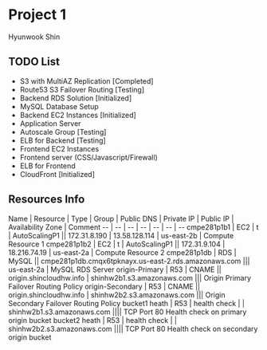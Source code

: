 # Project 1 

Hyunwook Shin

## TODO List
- S3 with MultiAZ Replication [Completed]
- Route53 S3 Failover Routing [Testing]
- Backend RDS Solution [Initialized]
- MySQL Database Setup
- Backend EC2 Instances [Initialized]
- Application Server
- Autoscale Group [Testing]
- ELB for Backend [Testing]
- Frontend EC2 Instances
- Frontend server (CSS/Javascript/Firewall)
- ELB for Frontend
- CloudFront [Initialized]

## Resources Info
Name | Resource | Type | Group | Public DNS | Private IP | Public IP | Availability Zone | Comment 
-- | -- | -- | -- | -- | -- | --
cmpe281p1b1 | EC2 | t | AutoScalingP1 || 172.31.8.190 | 13.58.128.114 |  us-east-2b | Compute Resource 1
cmpe281p1b2 | EC2 | t | AutoScalingP1 || 172.31.9.104 | 18.216.74.19 |  us-east-2a | Compute Resource 2
cmpe281p1db | RDS | MySQL || cmpe281p1db.cmqx6tpknayx.us-east-2.rds.amazonaws.com ||| us-east-2a | MySQL RDS Server
origin-Primary | R53 | CNAME || origin.shincloudhw.info | shinhw2b1.s3.amazonaws.com ||| Origin Primary Failover Routing Policy
origin-Secondary | R53 | CNAME || origin.shincloudhw.info | shinhw2b2.s3.amazonaws.com ||| Origin Secondary Failover Routing Policy
bucket1 heath | R53 | health check | | shinhw2b1.s3.amazonaws.com |||| TCP Port 80 Health check on primary origin bucket
bucket2 heath | R53 | health check | | shinhw2b2.s3.amazonaws.com |||| TCP Port 80 Health check on secondary origin bucket

